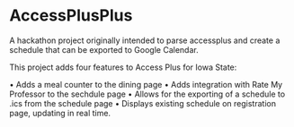 # AccessPlusPlus
A hackathon project originally intended to parse accessplus and create a schedule that can be exported to Google Calendar.

This project adds four features to Access Plus for Iowa State:

• Adds a meal counter to the dining page
• Adds integration with Rate My Professor to the sechdule page
• Allows for the exporting of a schedule to .ics from the schedule page
• Displays existing schedule on registration page, updating in real time.
